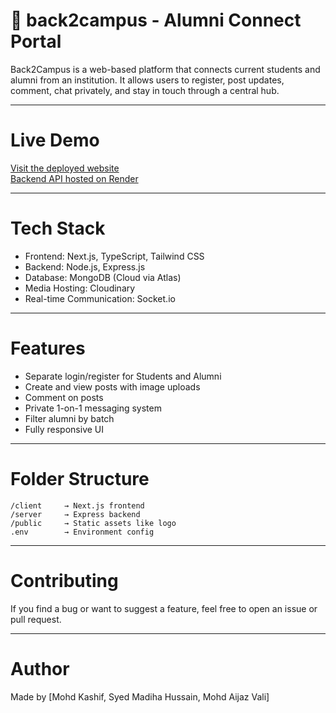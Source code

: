 # 📘 back2campus - Alumni Connect Portal

Back2Campus is a web-based platform that connects current students and alumni from an institution. It allows users to register, post updates, comment, chat privately, and stay in touch through a central hub.

---

# Live Demo

[Visit the deployed website](https://alumni-connect-portal.vercel.app/)  
[Backend API hosted on Render](https://alumni-connect-portal.onrender.com)

---

# Tech Stack

- Frontend: Next.js, TypeScript, Tailwind CSS  
- Backend: Node.js, Express.js  
- Database: MongoDB (Cloud via Atlas)  
- Media Hosting: Cloudinary  
- Real-time Communication: Socket.io

---

# Features

- Separate login/register for Students and Alumni
- Create and view posts with image uploads
- Comment on posts
- Private 1-on-1 messaging system
- Filter alumni by batch
- Fully responsive UI

---

# Folder Structure

```
/client     → Next.js frontend
/server     → Express backend
/public     → Static assets like logo
.env        → Environment config
```
---

# Contributing

If you find a bug or want to suggest a feature, feel free to open an issue or pull request.

---

# Author

Made by [Mohd Kashif, Syed Madiha Hussain, Mohd Aijaz Vali]
